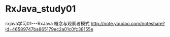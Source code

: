# RxJava_study01
rxjava学习01---RxJava 概念与观察者模式
http://note.youdao.com/noteshare?id=46589747ba865179ec2a01c0fc38155e
